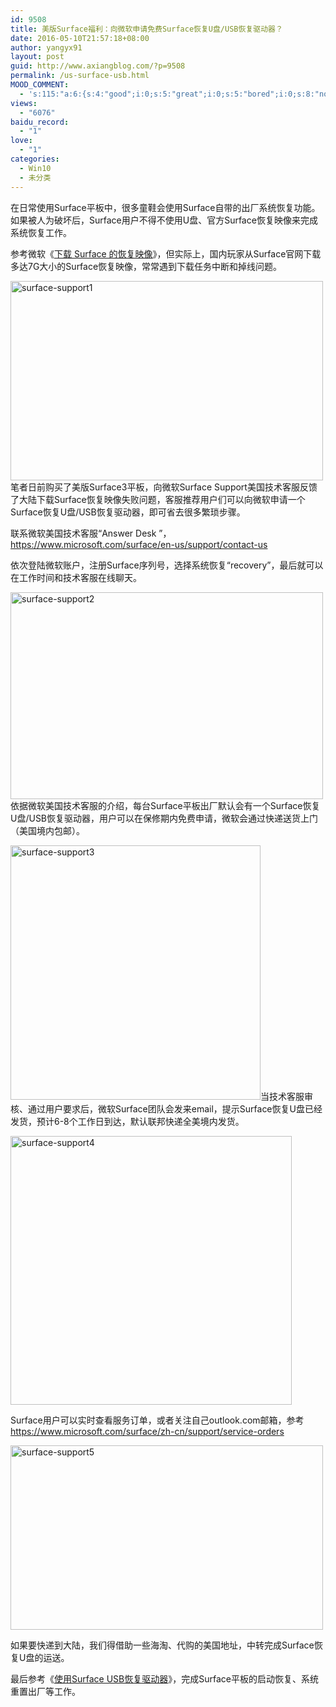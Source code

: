 ```yaml
---
id: 9508
title: 美版Surface福利：向微软申请免费Surface恢复U盘/USB恢复驱动器？
date: 2016-05-10T21:57:18+08:00
author: yangyx91
layout: post
guid: http://www.axiangblog.com/?p=9508
permalink: /us-surface-usb.html
MOOD_COMMENT:
  - 's:115:"a:6:{s:4:"good";i:0;s:5:"great";i:0;s:5:"bored";i:0;s:8:"nonsense";i:0;s:13:"notunderstand";i:0;s:7:"passing";i:0;}";'
views:
  - "6076"
baidu_record:
  - "1"
love:
  - "1"
categories:
  - Win10
  - 未分类
---
```

在日常使用Surface平板中，很多童鞋会使用Surface自带的出厂系统恢复功能。如果被人为破坏后，Surface用户不得不使用U盘、官方Surface恢复映像来完成系统恢复工作。

参考微软《<a href="https://www.microsoft.com/surface/zh-cn/support/warranty-service-and-recovery/downloadablerecoveryimage" target="_blank"  rel="nofollow" >下载 Surface 的恢复映像</a>》，但实际上，国内玩家从Surface官网下载多达7G大小的Surface恢复映像，常常遇到下载任务中断和掉线问题。

<a href="http://www.axiangblog.com/us-surface-usb.html/surface-support1" rel="attachment wp-att-9509" target="_blank"  rel="nofollow" ><img loading="lazy" class="aligncenter size-full wp-image-9509" src="http://www.axiangblog.com/wp-content/uploads/2016/05/surface-support1.jpg" alt="surface-support1" width="500" height="319" /></a>  
笔者日前购买了美版Surface3平板，向微软Surface Support美国技术客服反馈了大陆下载Surface恢复映像失败问题，客服推荐用户们可以向微软申请一个Surface恢复U盘/USB恢复驱动器，即可省去很多繁琐步骤。

联系微软美国技术客服“Answer Desk ”，<a href="https://www.microsoft.com/surface/en-us/support/contact-us" target="_blank"  rel="nofollow" >https://www.microsoft.com/surface/en-us/support/contact-us</a>

依次登陆微软账户，注册Surface序列号，选择系统恢复“recovery”，最后就可以在工作时间和技术客服在线聊天。

<a href="http://www.axiangblog.com/us-surface-usb.html/surface-support2" rel="attachment wp-att-9510" target="_blank"  rel="nofollow" ><img loading="lazy" class="aligncenter size-full wp-image-9510" src="http://www.axiangblog.com/wp-content/uploads/2016/05/surface-support2.jpg" alt="surface-support2" width="500" height="331" /></a>  
依据微软美国技术客服的介绍，每台Surface平板出厂默认会有一个Surface恢复U盘/USB恢复驱动器，用户可以在保修期内免费申请，微软会通过快递送货上门（美国境内包邮）。

<a href="http://www.axiangblog.com/us-surface-usb.html/surface-support3" rel="attachment wp-att-9511" target="_blank"  rel="nofollow" ><img loading="lazy" class="aligncenter size-full wp-image-9511" src="http://www.axiangblog.com/wp-content/uploads/2016/05/surface-support3.jpg" alt="surface-support3" width="400" height="407" /></a>当技术客服审核、通过用户要求后，微软Surface团队会发来email，提示Surface恢复U盘已经发货，预计6-8个工作日到达，默认联邦快递全美境内发货。

<a href="http://www.axiangblog.com/us-surface-usb.html/surface-support4" rel="attachment wp-att-9512" target="_blank"  rel="nofollow" ><img loading="lazy" class="aligncenter size-full wp-image-9512" src="http://www.axiangblog.com/wp-content/uploads/2016/05/surface-support4.jpg" alt="surface-support4" width="450" height="430" /></a>

Surface用户可以实时查看服务订单，或者关注自己outlook.com邮箱，参考<a href="https://www.microsoft.com/surface/zh-cn/support/service-orders" target="_blank"  rel="nofollow" >https://www.microsoft.com/surface/zh-cn/support/service-orders</a>

<a href="http://www.axiangblog.com/us-surface-usb.html/surface-support5" rel="attachment wp-att-9513" target="_blank"  rel="nofollow" ><img loading="lazy" class="aligncenter size-full wp-image-9513" src="http://www.axiangblog.com/wp-content/uploads/2016/05/surface-support5.jpg" alt="surface-support5" width="500" height="295" /></a>

如果要快递到大陆，我们得借助一些海淘、代购的美国地址，中转完成Surface恢复U盘的运送。

最后参考《<a href="https://www.microsoft.com/surface/zh-cn/support/warranty-service-and-recovery/usbrecovery?os=windows-10" target="_blank"  rel="nofollow" >使用Surface USB恢复驱动器</a>》，完成Surface平板的启动恢复、系统重置出厂等工作。